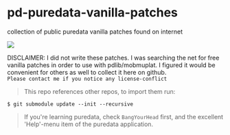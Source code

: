 # pd-puredata-vanilla-patches

collection of public puredata vanilla patches found on internet

<img src="http://jeromeabel.net/files/code/pd/ateliers/illusions-sonores/01.puredata/gif/eniac.gif"/>

DISCLAIMER: I did not write these patches. I was searching the net for free
vanilla patches in order to use with pdlib/mobmuplat.
I figured it would be convenient for others as well to collect it here on github.
<br>
`Please contact me if you notice any license-conflict`

> This repo references other repos, to import them run:

```
$ git submodule update --init --recursive
```

> If you're learning puredata, check `BangYourHead` first, and the excellent 'Help'-menu item of the puredata application.

